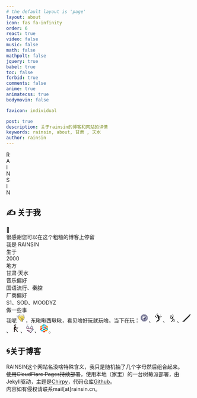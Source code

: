 ```yaml
---
# the default layout is 'page'
layout: about
icon: fas fa-infinity
order: 6
react: true
video: false
music: false
math: false
mathpolt: false
jquery: true
babel: true
toc: false
forbid: true
comments: false
anime: true
animatecss: true
bodymovin: false

favicon: individual

post: true
description: 关于rainsin的博客和网站的详情
keywords: rainsin, about, 甘肃 , 天水
author: rainsin
---
```


<div class="about-logo-box">
  <div class="about-logo">
    <div class="r logo-font" id="R-l">
      <div id="R-l-b">R</div>
    </div>
    <div class="a logo-font" id="A-l">
    <div id="A-l-b">A</div>
    </div>
    <div class="i logo-font" id="I-l-1">
    <div id="I-l-1-b">I </div>
    </div>
    <div class="n logo-font" id="N-l-1">
    <div id="N-l-1-b">N</div>
    </div>
    <div class="s logo-font" id="S-l">
    <div id="S-l-b">S</div>
    </div>
    <div class="i2 logo-font" id="I-l-2">
    <div id="I-l-2-b">I</div>
    </div>
    <div class="n2 logo-font" id="N-l-2">
    <div id="N-l-2-b">N</div>
    </div>
  </div>
</div>

<!-- <hr class="sep-1"/> -->

<h2>✍️ 关于我</h2>

<div class="rainsin">
<div class="rainsin-info">
  <div class="rainsin-indivdual width-change-indivdual" id="ind_info">
    <div class="rainsin-indivdual-box">
      <div class="rainsin-hand">
      <div class="animate__animated animate__wobble" id="hello">👋</div>
      </div>
      <div class="rainsin-indivdual-info">
        <div class="rainsin-indivdual-info-first">
          很感谢您可以在这个粗糙的博客上停留
        </div>
        <div class="rainsin-indivdual-info-second">
          我是
          <span>
          RAINSIN
          </span>
        </div>
        <!-- <div class="rainsin-indivdual-info-third">
          是一个
          <span>
          </span>
        </div> -->
      </div>
    </div>
  </div>
  <div class="rainsin-yan width-change-yan">
   <div class="age">
    <div class="age-class">
      生于
    </div>
    <div class="age-dig">
      2000
    </div>
   </div>
   <div class="age">
    <div class="age-class">
      地方
    </div>
    <div class="age-staff">
      甘肃·天水
    </div>
   </div>
  </div>

  </div>
    <div class="rainsin-detail">
      <div class="detail-ins">
        <div class="detail-music music-fancy">
          <div class="mask">
          </div>
          <div class="music-title">音乐偏好</div>
          <div class="music-detial">
          <div>
            <span>国语流行</span>、<span>秦腔</span>
          </div>
          </div>
        </div>
        <div class="detail-music bag-ins">
          <div class="mask mask2">
          </div>
          <div class="music-title">厂商偏好</div>
          <div class="music-detial detial-av">
          <div>
            <span>S1</span>、<span>SOD</span>、<span>MOODYZ</span>
          </div>
          </div>
        </div>
      </div>
    </div>
    <div class="about-site bgimg-box">
    <div class="mask mask3"></div>
    <div class="ah-box ah-title">做一些事</div>
  <div class="ah-box">
  <span>我呢</span><svg t="1724228560119" class="icon" viewBox="0 0 1115 1024" version="1.1" xmlns="http://www.w3.org/2000/svg" p-id="24959" width="24" height="24"><path d="M244.494326 232.294681S135.8407 168.29323 77.048669 207.735985s-58.047828-17.116667-48.37319 57.303625c9.674638 74.420292 67.722466 22.326088 49.117393 66.978262s141.398555-6.697826 101.9558-3.721014c-39.442755 2.232609-66.23406 44.652175-120.560873 48.37319-53.58261 3.721015 37.210146 40.931161 61.024639 87.815944 23.814493 47.628987 63.257248 63.257248 137.677541-0.744203s-4.465218-108.653626-4.465218-108.653626l-8.930435-122.793482z" fill="#FFFFFE" p-id="24960"></path><path d="M174.539252 515.091791c-3.721015 0-8.186232-0.744203-11.907247-1.488406-20.837682-4.465218-37.210146-19.349276-50.605799-45.396378-9.674638-18.605073-32.000726-35.72174-49.861595-50.605799-20.093479-16.372464-32.744929-26.047102-29.023914-37.954349 3.721015-11.163044 18.605073-11.907247 24.558696-12.651449 12.65145-0.744203 23.070291-3.721015 33.489131-8.186232-7.442029-0.744203-13.395653-2.976812-17.86087-5.953624-3.721015-2.976812-10.418841-10.418841-4.465217-24.558696 1.488406-4.465218 2.232609-6.697826 2.976811-8.186232-1.488406 0-2.976812-0.744203-4.465217-0.744203-14.139855-1.488406-40.931161-5.20942-47.628987-53.58261-1.488406-8.930435-2.232609-16.372464-2.976812-21.581885-2.232609-16.372464-2.976812-21.581885 1.488406-26.047102 3.721015-4.465218 8.930435-3.721015 12.65145-3.721015 6.697826 0.744203 18.605073 1.488406 40.93116-14.139855 63.257248-42.419566 172.655078 21.581885 177.120296 24.558696l4.465217 2.232609 9.674638 122.793482c9.674638 6.697826 33.489131 25.302899 36.465943 53.58261 2.232609 23.070291-9.674638 45.396378-34.977537 66.978263-34.977537 30.51232-64.745654 44.652175-90.048553 44.652175zM53.978378 386.344686c4.465218 4.465218 12.65145 11.163044 19.349276 17.116667 19.349276 15.628261 43.163769 34.977537 54.326814 57.303625 10.418841 20.837682 23.070291 32.744929 37.954349 35.72174 21.581885 4.465218 50.605799-8.930435 85.583335-39.442755 20.837682-17.86087 30.51232-34.977537 29.023914-51.350001-2.232609-25.302899-31.256523-41.675364-31.256522-42.419567l-4.465218-2.232609-9.674638-122.793482c-20.093479-11.163044-106.421018-54.326813-153.305802-23.07029-23.814493 16.372464-39.442755 17.86087-48.373189 17.116667 0 2.232609 0.744203 5.20942 1.488405 8.186232 0.744203 5.953623 2.232609 12.65145 2.976812 22.326088 4.465218 34.233334 17.86087 35.72174 31.256523 37.210146 6.697826 0.744203 14.884058 1.488406 19.349276 8.930435 4.465218 7.442029 1.488406 17.116667-2.232609 26.047102-0.744203 2.232609-0.744203 2.976812-0.744203 2.976812 1.488406 1.488406 12.65145 5.20942 44.652175-0.744203 15.628261-9.674638 30.51232-17.86087 49.117393-18.605073 3.721015 0 12.65145-0.744203 15.628261 6.697826 1.488406 3.721015 0.744203 8.930435-4.465217 12.65145S161.887802 349.878743 137.329106 355.088163c-0.744203 0.744203-2.232609 1.488406-2.976812 2.232609-20.093479 12.65145-42.419566 26.047102-73.676089 29.023914h-6.697827z" fill="#545971" p-id="24961"></path><path d="M969.347971 457.043963c0 197.213774-166.701454 357.217402-372.10146 357.217402s-372.10146-160.003628-372.101461-357.217402 166.701454-357.217402 372.101461-357.217402 372.10146 160.003628 372.10146 357.217402" fill="#FFE04A" p-id="24962"></path><path d="M597.246511 832.866438C382.171867 832.866438 206.539977 664.676578 206.539977 457.043963S382.171867 81.965691 597.246511 81.965691 987.953044 250.155551 987.953044 457.043963s-174.887686 375.822475-390.706533 375.822475z m0-729.318862C394.079113 103.547576 228.866065 262.062798 228.866065 457.043963s165.213048 353.496387 369.124649 353.496388 369.124649-158.515222 369.124648-353.496388S801.158111 103.547576 597.246511 103.547576z" fill="#545971" p-id="24963"></path><path d="M597.246511 832.866438C382.171867 832.866438 206.539977 664.676578 206.539977 457.043963S382.171867 81.965691 597.246511 81.965691 987.953044 250.155551 987.953044 457.043963s-174.887686 375.822475-390.706533 375.822475z m0-729.318862C394.079113 103.547576 228.866065 262.062798 228.866065 457.043963s165.213048 353.496387 369.124649 353.496388 369.124649-158.515222 369.124648-353.496388S801.158111 103.547576 597.246511 103.547576z" fill="#545971" p-id="24964"></path><path d="M382.916069 597.698315C293.611719 469.695413 258.634182 330.529467 310.728386 215.922217c-101.211597 124.281888-113.118844 305.123198-17.116667 443.544941 96.002177 138.421743 269.401457 190.515948 421.218853 139.165946-125.026091 8.930435-243.354355-72.931886-331.914503-200.934789" fill="#FFD05A" p-id="24965"></path><path d="M807.855937 739.841073c0-40.931161 8.186232-171.910875 8.186232-171.910875 0-4.465218-2.976812-8.930435-7.442029-8.930435H551.850132c-3.721015 0-7.442029 3.721015-7.442029 8.930435V715.282377c0 12.65145 0 62.513045 14.884059 96.746379s114.60725 81.862321 146.607975 180.84131c31.256523 98.978988 50.605799-62.513045 68.466669-144.375366 5.953623-81.118118 40.186958-75.908698 33.489131-108.653627z" fill="#545971" p-id="24966"></path><path d="M777.343617 588.023677v137.677541c0 10.418841-8.930435 19.349276-20.093478 19.349276H610.642163c-11.163044 0-20.093479-8.930435-20.093479-19.349276V588.023677h186.794933z" fill="#FFE04A" p-id="24967"></path><path d="M742.36608 771.841799c0 14.139855-11.907247 26.047102-26.047102 26.047102h-46.140581c-14.139855 0-26.047102-11.907247-26.047102-26.047102l8.930435-64.001451c0-14.139855 11.907247-26.047102 26.047102-26.047103h29.023914c14.139855 0 26.047102 11.907247 26.047102 26.047103l8.186232 64.001451zM692.504485 650.536723c-43.163769 0-69.210872-18.605073-70.699278-19.349276-5.20942-3.721015-5.953623-10.418841-2.232609-15.628262 3.721015-5.20942 10.418841-5.953623 14.884059-2.232608 0.744203 0 22.326088 14.884058 57.303625 14.884058s52.838407-13.395653 52.838407-13.395653c4.465218-3.721015 11.907247-2.976812 15.628261 2.232609 3.721015 4.465218 2.976812 11.163044-1.488406 15.628262-0.744203 0-22.326088 17.86087-66.234059 17.86087z" fill="#545971" p-id="24968"></path><path d="M400.032737 358.064975c0 63.257248 51.350002 114.60725 114.607249 114.60725s114.60725-51.350002 114.60725-114.60725H400.032737z" fill="#545971" p-id="24969"></path><path d="M400.032737 328.296858c0 63.257248 51.350002 114.60725 114.607249 114.60725s114.60725-51.350002 114.60725-114.60725H400.032737z" fill="#FFFFFF" p-id="24970"></path><path d="M514.639986 450.346137c-66.978263 0-122.049279-54.326813-122.049279-122.049279 0-4.465218 2.976812-7.442029 7.44203-7.442029h229.214499c4.465218 0 7.442029 2.976812 7.442029 7.442029-0.744203 67.722466-55.071016 122.049279-122.049279 122.049279zM407.474766 335.738887c3.721015 55.815219 50.605799 99.723191 106.421017 99.723192 56.559422 0 102.700003-43.907972 106.421018-99.723192H407.474766z" fill="#545971" p-id="24971"></path><path d="M524.314624 412.391788a25.302899 18.605073 0 1 0 50.605799 0 25.302899 18.605073 0 1 0-50.605799 0Z" fill="#545971" p-id="24972"></path><path d="M720.784196 358.064975c0 52.094204 42.419566 93.769568 93.769568 93.769568 52.094204 0 93.769568-42.419566 93.769568-93.769568H720.784196z" fill="#545971" p-id="24973"></path><path d="M720.784196 333.506278c0 52.094204 42.419566 93.769568 93.769568 93.769568 52.094204 0 93.769568-42.419566 93.769568-93.769568H720.784196z" fill="#FFFFFF" p-id="24974"></path><path d="M814.553764 434.717876c-55.815219 0-101.211597-45.396378-101.211598-101.211598 0-4.465218 2.976812-7.442029 7.44203-7.442029h188.283338c4.465218 0 7.442029 2.976812 7.44203 7.442029-0.744203 55.815219-46.140581 101.211597-101.9558 101.211598zM728.226225 340.948308c3.721015 43.907972 40.931161 78.88551 86.327539 78.885509s82.606524-34.977537 86.327538-78.885509H728.226225z" fill="#545971" p-id="24975"></path><path d="M832.414634 396.763527a20.837682 15.628261 0 1 0 41.675363 0 20.837682 15.628261 0 1 0-41.675363 0Z" fill="#545971" p-id="24976"></path><path d="M545.896509 983.195428c-24.558696-15.628261-42.419566-59.536234-39.442755-98.234785 0-130.979714 233.679717-168.934063 231.447109-83.350727 0 0 46.140581 26.047102 14.884058 61.768842 0 0 42.419566 21.581885 9.674638 53.58261-35.72174 34.233334-52.094204-23.814493-120.560873 8.930435-17.116667 22.326088-35.72174 75.908698-96.002177 57.303625" fill="#FFE04A" p-id="24977"></path><path d="M568.9668 998.079487c-8.186232 0-17.116667-1.488406-26.791306-4.465218-0.744203 0-1.488406-0.744203-2.976811-1.488406-28.279711-17.86087-47.628987-65.489857-44.652175-107.909423 0-46.140581 26.047102-85.583336 73.676089-112.374641 52.838407-29.768117 119.072467-35.72174 154.794207-14.884059 14.884058 8.930435 23.814493 22.326088 25.3029 38.698552 8.186232 5.953623 22.326088 18.605073 25.302899 36.465943 1.488406 9.674638 0 19.349276-5.953623 28.279711 7.442029 5.953623 15.628261 14.884058 17.116667 27.535508 1.488406 12.65145-2.976812 25.302899-15.628262 36.465944-21.581885 20.837682-40.186958 14.139855-56.559422 8.186232-16.372464-5.953623-33.489131-11.907247-64.001451 1.488405-2.232609 2.976812-4.465218 6.697826-6.697826 9.674638-11.907247 21.581885-32.000726 54.326813-72.931886 54.326814z m-18.605073-25.3029c41.675364 11.907247 58.792031-15.628261 73.676089-40.186957 2.976812-5.20942 5.953623-9.674638 8.930435-13.395653 0.744203-1.488406 2.232609-2.976812 4.465217-3.721015 40.186958-19.349276 65.489857-10.418841 83.350728-3.721014 15.628261 5.20942 21.581885 8.186232 33.489131-3.721015 6.697826-6.697826 9.674638-11.907247 8.930435-17.116667-1.488406-8.930435-12.65145-16.372464-16.372464-17.86087-2.976812-1.488406-5.20942-4.465218-5.953624-8.186232-0.744203-3.721015 0-6.697826 2.976812-9.674638 6.697826-7.442029 8.930435-14.139855 8.186232-20.093479-1.488406-11.163044-14.884058-21.581885-19.349276-23.814493-3.721015-2.232609-5.953623-5.953623-5.953623-9.674638 0-11.163044-4.465218-19.349276-14.884059-25.3029-28.279711-17.116667-87.815945-10.418841-132.468119 14.884059-23.070291 13.395653-62.513045 43.163769-62.513046 93.769568v0.744203c-2.232609 33.489131 12.65145 72.931886 33.489132 87.071741z" fill="#545971" p-id="24978"></path><path d="M740.877674 804.586727c-25.302899-13.395653-65.489857-24.558696-100.467394 4.465218" fill="#FFE04A" p-id="24979"></path><path d="M640.41028 820.959192c-2.976812 0-6.697826-1.488406-8.930435-3.721015-3.721015-4.465218-2.976812-11.907247 1.488406-15.628261 31.256523-25.302899 72.187683-27.535508 113.118844-5.953624 5.20942 2.976812 7.442029 9.674638 4.465217 14.884059s-9.674638 7.442029-14.884058 4.465217c-19.349276-10.418841-55.815219-23.070291-88.560148 3.721015-2.232609 1.488406-4.465218 2.232609-6.697826 2.232609z" fill="#545971" p-id="24980"></path><path d="M757.250139 864.867164c12.65145 10.418841-56.559422-41.675364-104.188409 0" fill="#FFE04A" p-id="24981"></path><path d="M759.482747 877.518614c-3.721015 0-7.442029-1.488406-8.930435-2.976812-38.698552-20.093479-68.466669-20.093479-90.048553-1.488406-4.465218 3.721015-11.907247 3.721015-15.628261-0.744203s-3.721015-11.907247 0.744202-15.628261c19.349276-17.116667 55.071016-31.256523 112.374642-2.232609 2.232609 0 4.465218 0.744203 5.953623 2.976812 8.186232 7.442029 4.465218 14.139855 3.721015 16.372464-2.232609 2.232609-5.20942 3.721015-8.186233 3.721015z" fill="#545971" p-id="24982"></path><path d="M956.696521 293.319321c-276.099284-107.165221-506.802189-75.164495-730.063065 29.023914-7.442029-5.20942 25.302899-306.611603 338.612329-313.30943 312.565227-6.697826 410.055809 284.285516 391.450736 284.285516z" fill="#FFFFFE" p-id="24983"></path><path d="M225.889253 332.762075l-4.465217-2.976811c-14.139855-9.674638 6.697826-78.141307 7.442029-80.373916 22.326088-72.931886 98.978988-244.098558 335.635517-249.307978 221.028268-4.465218 330.426097 136.933337 367.636243 198.70218 23.070291 37.954349 41.675364 84.839133 34.233334 98.978988-2.232609 3.721015-5.20942 5.953623-9.674638 5.953624h-1.488405l-1.488406-0.744203c-246.331167-95.257974-476.289869-86.327539-722.621036 28.279711l-5.209421 1.488405zM576.408829 18.708443h-10.418841C455.847956 20.941052 369.520417 59.639603 309.23998 134.804098c-54.326813 66.978263-70.699277 144.375367-73.676089 173.399281 242.610152-110.142032 470.336246-119.072467 712.946398-27.535508-5.20942-21.581885-26.791305-75.164495-73.676089-129.491308C821.995793 90.151923 727.482022 18.708443 576.408829 18.708443z" fill="#545971" p-id="24984"></path><path d="M935.85884 245.690334c-2.232609 0-4.465218-0.744203-6.697827-2.232609C846.554489 181.688882 778.832023 166.804824 778.08782 166.804824c-5.953623-1.488406-9.674638-7.442029-8.186232-12.65145 1.488406-5.953623 7.442029-9.674638 12.65145-8.186232 2.976812 0.744203 72.931886 15.628261 159.259425 80.373916 5.20942 3.721015 5.953623 10.418841 2.232609 15.628261-1.488406 2.232609-5.20942 3.721015-8.186232 3.721015zM233.331282 273.970045c-2.976812 0-5.953623-0.744203-7.442029-2.976812-4.465218-4.465218-4.465218-11.163044 0-15.628261 73.676089-72.931886 182.329716-87.071742 186.794933-87.815945 5.953623-0.744203 11.163044 3.721015 11.907247 9.674638 0.744203 5.953623-3.721015 11.163044-9.674638 11.907247-0.744203 0-105.676815 14.139855-174.143483 81.118118-1.488406 2.976812-4.465218 3.721015-7.44203 3.721015z" fill="#545971" p-id="24985"></path></svg>，东瞅瞅西瞅瞅，看见啥好玩就玩啥。当下在玩：<svg t="1724228972432" title="国学" class="icon" viewBox="0 0 1024 1024" version="1.1" xmlns="http://www.w3.org/2000/svg" p-id="4718" width="24" height="24"><path d="M179.71 638.14l39-16.17V402l-39-16.19z m606-228.08l-39.12 16.19v75.15h39.12z m50.57-43.85l-81.82-81.7-27.63 27.65 70.33 70.24z m-68 387.08L796 781l98.94-98.86-39.12-16.3zM402 218.68h220l16.17-39H385.85z m-48.38 120l53.12-53.19-16.2-39.09L326 311z m263.63-53.19l53.09 53.19L698 311l-64.6-64.65z m-429.51 80.72l39.12 16.19 155.57-155.56-16.2-39.12z m589.91 24.33L713 326l-27.65 27.63 53.19 53.14z m-136.06-163.7l70.27 70.34 27.63-27.62-81.72-81.84zM338.7 353.59L311.05 326l-64.67 64.58 39.11 16.19z m525.21 24.08V501.4H903V361.51zM238.34 613.89l39.09-16.16V426.25l-39.09-16.19z m656.55-272L682.1 129.08l-16.27 39.15 189.94 189.93z m-31 304.38L903 662.49V522.58h-39.09z m-362.49-408h-91.31l16.17 39.09h75.16z m21.16 0v39.09h75.16l16.2-39.09zM512 703.86c106 0 191.89-85.86 191.89-191.86S618 320.08 512 320.08 320.13 406 320.13 512 406 703.86 512 703.86z m0-75.52a28.17 28.17 0 1 1 28.18-28.17A28.15 28.15 0 0 1 512 628.34z m0-290.75a146.16 146.16 0 0 1 21 0.58A88.18 88.18 0 0 1 512 512a88.15 88.15 0 0 0-33.51 169.7c-78.28-14.7-139.71-91.28-139.71-170.88 0-97.09 79.34-169.02 173.22-173.23z m273.69 185h-39.12v75.15l39.12 16.16zM160.11 377.67L121 361.51v301l39.13-16.22z m341.31-217.61V121h-139.9l16.2 39.06z m-143.22 8.17l-16.28-39.15-212.81 212.81 39.14 16.27z m486.12 217.58l-39 16.19v99.4h39zM662.51 121H522.58v39.06h123.73zM168.25 665.79l-39.14 16.3 99 98.86 27.66-27.66z m497.58 190l16.27 39.12 98.87-99-27.65-27.65z m-288.11 8.13L361.52 903h301l-16.2-39.12z m-134.66-68l98.86 99 16.28-39.12-87.49-87.5z m258.36 9.37H402l-16.18 39h115.6z m120.58 0h-99.42v39h115.59z m222.32-282.71h-39V622l39 16.17zM382.43 797.14L226.86 641.57l-39.12 16.19 178.49 178.47z m24.34-58.64L285.49 617.25l-39.11 16.19 144.19 144.18z m191 8H426.26l-16.17 39.12h203.85z m238.52-88.79l-39.12-16.19-70.33 70.27 27.63 27.62z m-96.77 96.66l-27.63-27.63-70.27 70.35 16.18 39.09z m-1-137.17L617.28 738.5l16.15 39.12 144.22-144.18zM512 452a28.18 28.18 0 1 0-28.15-28.19A28.17 28.17 0 0 0 512 452z" fill="#31315E" p-id="4719"></path></svg>、<svg t="1724229039524" title="羽毛球" class="icon" viewBox="0 0 1024 1024" version="1.1" xmlns="http://www.w3.org/2000/svg" p-id="8647" width="24" height="24"><path d="M466.463875 235.45758m-84.318577 0a82.4 82.4 0 1 0 168.637154 0 82.4 82.4 0 1 0-168.637154 0Z" p-id="8648"></path><path d="M883.04267 326.939143c-11.153792-12.688718-30.493854-14.018987-43.284901-2.865194-3.376836 2.967523-5.935045 6.446687-7.674628 10.232837-5.321075 1.944239-12.177076 4.297792-18.112122 6.344359-26.912361 9.209553-62.215649 21.284301-93.835115 42.261617-33.461377-17.088838-90.151294-48.503647-108.979714-65.797142-6.242031-5.730389-14.223643-8.390926-22.102928-8.083941-0.204657-0.409313-0.306985-0.61397-0.306985-0.61397-1.330269 0.306985-2.558209 0.716299-3.888478 1.023284-1.739582 0.306985-3.479165 0.818627-5.116419 1.432597-63.545918 17.191166-118.496253 33.052064-147.762166 44.819826-7.776956 2.660538-15.144599 6.344359-21.591286 9.618867-15.144599 7.674628-33.461377 18.21445-51.266513 28.447287-14.837614 8.493255-35.405616 20.465674-47.68502 26.400719-3.479165-3.069851-8.902568-8.288598-16.474868-16.986509-11.460777-12.995703-24.251824-29.572899-36.735885-45.638453-27.01469-34.791646-45.945438-58.531828-63.136604-71.527531l11.358449-12.381733c2.251224-2.455881 2.762866-6.037374 1.432597-8.493255l114.812431-108.877386c9.823524 8.902568 22.819227 13.20036 36.838213 13.20036 21.284301 0 45.126811-9.721195 64.978515-28.549615 34.893974-33.052064 44.103528-81.555711 20.465674-108.263416-10.02818-11.358449-24.558809-17.088838-40.726691-17.088838-21.284301 0-45.126811 9.721195-64.978515 28.549615-33.052064 31.41481-42.977915 76.746278-23.740182 104.170281L200.819426 256.946537c-2.251224-2.046567-5.935045-1.944239-8.80024 0.409313l-20.772659 17.395823c-2.762866-0.511642-5.525732-0.716299-8.288598-0.61397-12.279404 0.204657-23.433197 6.242031-30.698511 16.372539-4.604777 6.446687-6.344359 14.223643-5.423404 21.591286l-1.023284 0.818627c-7.265314 6.139702-10.437494 14.735285-6.753672 18.930748l9.823524 11.153792c3.78615 4.195463 12.381733 1.637254 18.726092-5.423404l0-0.102328c4.809433 1.534926 9.823524 1.944239 14.735285 1.125612 12.279404 11.460777 33.666034 38.987109 47.275707 56.587589 33.768362 43.591886 56.689917 71.936844 78.792845 83.602278 2.558209 1.739582 5.321075 3.069851 8.288598 4.093135 3.683821 1.125612 7.265314 1.739582 10.949136 1.739582 10.437494 0 21.795943-4.707105 37.349855-12.791046 12.893375-6.651344 28.344959-15.451584 44.615169-24.865794 16.577196-9.618867 42.466274-24.45648 56.382932-30.800839 1.22794 0.306985 2.455881 0.511642 3.78615 0.716299 0.306985 0 0.511642 0 0.716299 0.102328 5.525732 9.721195 10.232837 19.544719 12.688718 28.037973 9.004897 31.721795 11.767763 138.961927 16.372539 154.822824 0.306985 0.920955 1.125612 1.637254 2.353553 2.251224 0.102328 44.717498-8.18627 101.919057-16.270211 140.906166-14.325972 15.04227-51.778155 54.745678-88.411712 95.779354-27.424003 30.698511-49.219946 56.280604-64.569202 76.029979-28.549615 36.735885-36.019586 53.108424-31.824123 70.29959 3.376836 14.018987 15.963226 23.433197 29.777556 23.433197 2.353553 0 4.809433-0.306985 7.469971-0.920955 12.893375-3.172179 21.898271-14.121315 23.22854-26.707705 3.683821-7.060658 19.851704-32.335765 89.741981-110.002998-3.479165 8.80024-4.40012 17.191166-3.172179 25.377436 2.353553 15.04227 15.451584 25.889078 30.289198 25.889078 1.534926 0 3.172179-0.102328 4.911762-0.511642 14.939942-2.353553 25.684421-15.144599 25.889078-29.879884 2.762866-4.911762 16.167882-23.84251 73.47177-65.387829 36.121915-26.196063 71.015889-47.68502 71.322874-47.889677 8.493255-5.321075 14.018987-14.4283 14.530629-24.45648 0.204657-3.78615 5.01409-93.118817-8.083941-174.265214 2.251224-0.511642 3.581493-0.818627 3.581493-0.818627s-4.093135-93.323474-10.846807-149.911062c-1.023284-8.80024-2.865194-17.805136-5.116419-26.707705 39.601079 23.330868 81.351054 43.694214 81.965024 44.103528 4.195463 1.944239 8.697911 2.967523 13.20036 2.967523 6.856001 0 13.712002-2.353553 19.44239-6.856001 26.810033-21.693614 64.159888-34.484661 91.379235-43.796542 11.051464-3.78615 20.670331-7.060658 28.447287-10.539822 6.446687-2.865194 23.84251-10.539822 28.651944-28.651944C894.094134 348.121115 891.126611 336.251024 883.04267 326.939143zM321.976217 103.249325c3.274508-17.395823 13.098031-34.586989 27.730988-48.401319 16.372539-15.553912 36.326571-24.45648 54.541021-24.45648 8.697911 0 20.772659 2.046567 29.675227 12.074748 8.288598 9.41421 11.256121 23.330868 8.288598 39.191766-3.274508 17.395823-13.098031 34.586989-27.730988 48.401319-16.372539 15.553912-36.326571 24.45648-54.745678 24.45648-8.697911 0-20.772659-2.046567-29.572899-12.074748C321.873888 133.026881 319.008694 119.110223 321.976217 103.249325zM330.367143 434.997901c1.22794 1.637254 2.251224 3.479165 3.069851 5.423404C332.618367 438.477066 331.595083 436.737484 330.367143 434.997901zM587.620666 735.127011c-15.860897 10.232837-42.977915 28.037973-70.094934 48.196662-6.753672 5.01409-13.098031 9.823524-18.930748 14.4283 10.744479-11.358449 17.498151-18.419107 17.60048-18.521435 3.888478-3.990806 6.549016-9.004897 7.776956-14.530629 0.306985-1.637254 8.80024-39.703408 14.530629-86.467473 3.683821-29.982212 5.321075-56.48526 5.01409-79.509144 12.074748-1.841911 24.558809-4.093135 36.633557-6.446687C588.439292 647.124613 588.234636 707.293694 587.620666 735.127011z" p-id="8649"></path><path d="M801.282302 199.64265l-2.251224-49.833916c-1.023284 1.432597-1.330269 2.762866-0.818627 4.707105-0.306985 0.511642-0.920955 0.818627-1.534926 0.511642-1.023284-1.432597-2.046567-2.353553-4.297792-2.660538-1.739582 1.637254-1.944239 2.967523-1.637254 4.911762-0.306985 0.511642-0.920955 0.818627-1.534926 0.511642-1.023284-1.432597-1.944239-2.251224-4.195463-2.660538-1.637254 1.534926-1.841911 2.865194-1.534926 4.809433-0.306985 0.511642-0.920955 0.818627-1.534926 0.511642-1.023284-1.432597-2.046567-2.353553-4.297792-2.660538-1.739582 1.637254-1.944239 2.967523-1.637254 4.911762-0.306985 0.511642-0.920955 0.818627-1.534926 0.511642-1.023284-1.432597-1.944239-2.353553-4.297792-2.660538-1.739582 1.637254-1.944239 2.967523-1.637254 4.911762-0.306985 0.511642-0.920955 0.818627-1.534926 0.511642-1.023284-1.432597-2.046567-2.353553-4.297792-2.660538-1.739582 1.637254-1.944239 2.967523-1.637254 4.911762-0.306985 0.511642-0.920955 0.818627-1.534926 0.511642-1.023284-1.432597-2.046567-2.455881-4.604777-2.660538-0.102328 0-0.204657-0.102328-0.204657-0.102328l-0.306985 0.102328 30.903168 39.498751L801.282302 199.64265z" p-id="8650"></path><path d="M787.877286 208.647547l0.409313 1.023284c1.637254 4.195463 6.344359 6.242031 10.539822 4.707105 4.195463-1.637254 6.242031-6.344359 4.707105-10.539822l-0.306985-0.818627c-0.204657-0.511642-0.818627-0.818627-1.432597-0.61397l-13.302688 4.809433C787.877286 207.419606 787.672629 208.033576 787.877286 208.647547z" p-id="8651"></path></svg>、<svg title="网球" t="1724229083941" class="icon" viewBox="0 0 1024 1024" version="1.1" xmlns="http://www.w3.org/2000/svg" p-id="11693" width="24" height="24"><path d="M691.413333 638.293333A31.146667 31.146667 0 0 0 640 673.706667c3.2 4.48 73.813333 111.146667 21.333333 266.666666A30.933333 30.933333 0 0 0 691.84 981.333333a31.146667 31.146667 0 0 0 29.44-21.333333c61.866667-186.026667-26.026667-316.373333-29.866667-321.706667zM612.906667 194.346667a31.146667 31.146667 0 0 0-61.866667 8.32c11.093333 82.56 11.52 205.653333-17.92 253.013333a17.066667 17.066667 0 0 0-3.2 0c0-9.6 1.92-18.56-2.346667-18.986667l-24.32-56.746666a64 64 0 0 1-14.293333-11.306667c-10.88-1.493333-21.333333-3.626667-29.653333-5.76-47.146667 7.68-53.546667 33.493333-35.626667 67.2l42.666667 33.706667c21.333333 15.573333 18.133333 21.333333 17.493333 32.853333-36.906667 26.026667-85.333333 57.6-103.893333 61.866667A308.693333 308.693333 0 0 1 341.333333 476.16a28.8 28.8 0 0 0-5.973333-10.24l18.346667-85.333333c35.626667-17.92 77.226667-44.373333 80.213333-81.92-3.84-21.333333-7.68-42.666667-12.8-61.866667-31.786667-33.493333-54.4-42.666667-103.68-24.106667-6.826667 6.613333-13.653333 13.226667-21.333333 20.053334a205.013333 205.013333 0 0 1-13.44 23.466666c-3.84 40.96 0 85.333333 33.493333 115.626667-1.92 21.333333-5.333333 56.96-8.106667 83.626667a23.68 23.68 0 0 0-5.333333 1.066666 31.36 31.36 0 0 0-19.84 39.466667c26.453333 79.573333 56.106667 121.6 88.106667 124.586667h5.333333c32 0 76.16-25.386667 149.333333-77.013334a230.613333 230.613333 0 0 1 17.493334 91.093334c0 170.666667-181.76 288-183.466667 289.28A31.146667 31.146667 0 0 0 375.466667 981.333333a29.653333 29.653333 0 0 0 16.64-4.906666c8.746667-5.546667 213.333333-137.173333 213.333333-341.333334a284.373333 284.373333 0 0 0-29.866667-131.2C640 426.666667 618.666667 234.666667 612.906667 194.346667zM320 327.68a94.506667 94.506667 0 0 1-8.106667-36.48c15.146667-39.466667 10.24-48.853333 57.386667-55.04a97.28 97.28 0 0 1 16 9.386667 75.52 75.52 0 0 1 0 85.333333c-4.053333 3.413333-9.813333 7.04-15.36 12.16a183.68 183.68 0 0 0-30.293333 1.066667 106.666667 106.666667 0 0 0-19.626667-16.426667z m241.493333-196.906667a44.16 44.16 0 1 0-44.16-44.16 43.946667 43.946667 0 0 0 44.16 44.16z" p-id="11694"></path></svg>、<svg title="写写" t="1724229206869" class="icon" viewBox="0 0 1024 1024" version="1.1" xmlns="http://www.w3.org/2000/svg" p-id="19747" width="24" height="24"><path d="M980.3 69.1l-605 605 57.5 55.6L972 190.5z" fill="#CCCCCC" p-id="19748"></path><path d="M887 197.3l-605 605 57.5 55.5 539.2-539.2z" fill="#666666" p-id="19749"></path><path d="M950.9 70.1L206.6 814.4l57.5 55.6 678.5-678.5z" fill="#666666" p-id="19750"></path><path d="M950.9 70.1L206.6 814.4l57.5 55.6 671.2-671.2z" fill="#656565" p-id="19751"></path><path d="M950.9 70.1L206.6 814.4l57.5 55.6 664-664z" fill="#646464" p-id="19752"></path><path d="M950.9 70.1L206.6 814.4l57.5 55.6 656.7-656.7z" fill="#636363" p-id="19753"></path><path d="M950.9 70.1L206.6 814.4l57.5 55.6 649.5-649.4z" fill="#626262" p-id="19754"></path><path d="M950.9 70.1L206.6 814.4l57.5 55.6 642.2-642.2z" fill="#616161" p-id="19755"></path><path d="M950.9 70.1L206.6 814.4l57.4 55.7 635.1-635z" fill="#606060" p-id="19756"></path><path d="M950.9 70.1L206.6 814.4l57.4 55.7 627.8-627.8z" fill="#5F5F5F" p-id="19757"></path><path d="M950.9 70.1L206.6 814.4l57.4 55.7 620.6-620.5z" fill="#5E5E5E" p-id="19758"></path><path d="M950.9 70.1L206.6 814.4l57.4 55.7 613.3-613.2z" fill="#5D5D5D" p-id="19759"></path><path d="M950.9 70.1L206.6 814.4l57.4 55.7 606.1-606z" fill="#5C5C5C" p-id="19760"></path><path d="M950.9 70.1L206.6 814.4l57.4 55.7 598.8-598.7z" fill="#5B5B5B" p-id="19761"></path><path d="M950.9 70.1L206.6 814.4l57.3 55.8 591.7-591.6z" fill="#5A5A5A" p-id="19762"></path><path d="M950.9 70.1L206.6 814.4l57.3 55.8 584.5-584.3z" fill="#595959" p-id="19763"></path><path d="M950.9 70.1L206.6 814.4l57.3 55.8 577.2-577z" fill="#585858" p-id="19764"></path><path d="M950.9 70.1L206.6 814.4l57.3 55.8 570-569.8z" fill="#575757" p-id="19765"></path><path d="M950.9 70.1L206.6 814.4l57.3 55.8 562.7-562.5z" fill="#565656" p-id="19766"></path><path d="M950.9 70.1L206.6 814.4l57.3 55.8 555.5-555.3z" fill="#555555" p-id="19767"></path><path d="M950.9 70.1L206.6 814.4l57.2 55.9 548.3-548.1z" fill="#545454" p-id="19768"></path><path d="M950.9 70.1L206.6 814.4l57.2 55.9 541.1-540.8z" fill="#535353" p-id="19769"></path><path d="M950.9 70.1L206.6 814.4l57.2 55.9 533.8-533.6z" fill="#525252" p-id="19770"></path><path d="M950.9 70.1L206.6 814.4l57.2 55.9L790.4 344z" fill="#515151" p-id="19771"></path><path d="M950.9 70.1L206.6 814.4l57.2 55.9 519.3-519.1z" fill="#505050" p-id="19772"></path><path d="M950.9 70.1L206.6 814.4l57.2 55.9 512.1-511.8z" fill="#4F4F4F" p-id="19773"></path><path d="M950.9 70.1L206.6 814.4l57.1 55.9 504.9-504.5z" fill="#4E4E4E" p-id="19774"></path><path d="M950.9 70.1L206.6 814.4l57.1 56L761.4 373z" fill="#4D4D4D" p-id="19775"></path><path d="M950.9 70.1L206.6 814.4l57.1 56 490.4-490.1z" fill="#4C4C4C" p-id="19776"></path><path d="M950.9 70.1L206.6 814.4l57.1 56 483.2-482.9z" fill="#4B4B4B" p-id="19777"></path><path d="M950.9 70.1L206.6 814.4l57.1 56 475.9-475.6z" fill="#4A4A4A" p-id="19778"></path><path d="M950.9 70.1L206.6 814.4l57.1 56 468.7-468.3z" fill="#494949" p-id="19779"></path><path d="M950.9 70.1L206.6 814.4l57 56 461.5-461.1z" fill="#484848" p-id="19780"></path><path d="M950.9 70.1L206.6 814.4l57 56.1 454.3-453.9z" fill="#474747" p-id="19781"></path><path d="M950.9 70.1L206.6 814.4l57 56.1 447-446.6z" fill="#474747" p-id="19782"></path><path d="M950.9 70.1L206.6 814.4l57 56.1 439.8-439.4z" fill="#464646" p-id="19783"></path><path d="M950.9 70.1L206.6 814.4l57 56.1 432.5-432.1z" fill="#454545" p-id="19784"></path><path d="M950.9 70.1L206.6 814.4l57 56.1 425.3-424.9z" fill="#444444" p-id="19785"></path><path d="M950.9 70.1L206.6 814.4l57 56.1 418-417.6z" fill="#434343" p-id="19786"></path><path d="M950.9 70.1L206.6 814.4l56.9 56.2 410.9-410.4z" fill="#424242" p-id="19787"></path><path d="M950.9 70.1L206.6 814.4l56.9 56.2 403.7-403.2z" fill="#414141" p-id="19788"></path><path d="M950.9 70.1L206.6 814.4l56.9 56.2 396.4-395.9z" fill="#404040" p-id="19789"></path><path d="M950.9 70.1L206.6 814.4l56.9 56.2 389.2-388.7z" fill="#3F3F3F" p-id="19790"></path><path d="M950.9 70.1L206.6 814.4l56.9 56.2 381.9-381.4z" fill="#3E3E3E" p-id="19791"></path><path d="M950.9 70.1L206.6 814.4l56.9 56.2 374.7-374.1z" fill="#3D3D3D" p-id="19792"></path><path d="M950.9 70.1L206.6 814.4l56.8 56.3 367.5-367z" fill="#3C3C3C" p-id="19793"></path><path d="M950.9 70.1L206.6 814.4l56.8 56.3L623.7 511z" fill="#3B3B3B" p-id="19794"></path><path d="M950.9 70.1L206.6 814.4l56.8 56.3 353-352.5z" fill="#3A3A3A" p-id="19795"></path><path d="M950.9 70.1L206.6 814.4l56.8 56.3 345.8-345.2z" fill="#393939" p-id="19796"></path><path d="M950.9 70.1L206.6 814.4l56.8 56.3 338.5-337.9z" fill="#383838" p-id="19797"></path><path d="M950.9 70.1L206.6 814.4l56.8 56.3L594.7 540z" fill="#373737" p-id="19798"></path><path d="M950.9 70.1L206.6 814.4l56.7 56.4 324.1-323.5z" fill="#363636" p-id="19799"></path><path d="M950.9 70.1L206.6 814.4l56.7 56.4 316.9-316.3z" fill="#353535" p-id="19800"></path><path d="M950.9 70.1L206.6 814.4l56.7 56.4 309.6-309z" fill="#343434" p-id="19801"></path><path d="M950.9 70.1L206.6 814.4l56.7 56.4 302.4-301.7z" fill="#333333" p-id="19802"></path><path d="M950.9 70.1L206.6 814.4l56.7 56.4 295.1-294.5z" fill="#323232" p-id="19803"></path><path d="M950.9 70.1L206.6 814.4l56.7 56.4 287.9-287.2z" fill="#313131" p-id="19804"></path><path d="M950.9 70.1L206.6 814.4l56.6 56.5 280.7-280.1z" fill="#303030" p-id="19805"></path><path d="M950.9 70.1L206.6 814.4l56.6 56.5 273.5-272.8z" fill="#2F2F2F" p-id="19806"></path><path d="M950.9 70.1L206.6 814.4l56.6 56.5 266.2-265.5z" fill="#2E2E2E" p-id="19807"></path><path d="M950.9 70.1L206.6 814.4l56.6 56.5 259-258.3z" fill="#2D2D2D" p-id="19808"></path><path d="M950.9 70.1L206.6 814.4l56.6 56.5 251.7-251z" fill="#2C2C2C" p-id="19809"></path><path d="M950.9 70.1L206.6 814.4l56.6 56.5 244.5-243.8z" fill="#2B2B2B" p-id="19810"></path><path d="M950.9 70.1L206.6 814.4l56.5 56.5 237.4-236.5z" fill="#2A2A2A" p-id="19811"></path><path d="M950.9 70.1L206.6 814.4l56.5 56.6 230.1-229.3z" fill="#292929" p-id="19812"></path><path d="M950.9 70.1L206.6 814.4l56.5 56.6L486 648.9z" fill="#282828" p-id="19813"></path><path d="M206.6 814.4l44.3 44.4 44.4 44.4-122.8 33.7-122.7 33.7 46.6-46.5 46.7-46.5 33.1 4.8-5-32.7z" fill="#666666" p-id="19814"></path><path d="M251.2 859.1l27.4 27.4 16.4 16.8-111 30.5-11.6 3.2-122.6 33.6 46.5-46.4s46.3-45.8 46.7-45.8c0.1 0 32.9 4.6 33 4.6 0.1 0-2.6-18-2.6-18 0.1 0-2.1-14.2-2-14.3 0.2-0.1 35.2-34.9 35.4-34.9 0.5-0.2 44.4 43.3 44.4 43.3z" fill="#656565" p-id="19815"></path><path d="M251.6 859.4l27.3 27.3 15.8 16.6-110.9 30.5-11.5 3.2-122.5 33.6 46.4-46.2s45.9-45 46.8-45.2c0.3 0 32.6 4.5 32.9 4.4 0.1 0-2.5-17.8-2.3-17.8 0.1 0-1.9-14.1-1.8-14.1 0.4-0.1 35.1-34.5 35.4-34.6 0.8-0.3 44.4 42.3 44.4 42.3z" fill="#646464" p-id="19816"></path><path d="M251.9 859.7l27.3 27.3 15.2 16.4-110.7 30.4-11.5 3.2-122.4 33.6 46.3-46.1s45.5-44.3 46.9-44.5c0.4-0.1 32.3 4.4 32.8 4.3 0.2-0.1-2.3-17.5-2-17.6 0.2-0.1-1.8-13.9-1.6-13.9 0.6-0.2 34.9-34.1 35.4-34.3 1.1-0.5 44.3 41.2 44.3 41.2z" fill="#636363" p-id="19817"></path><path d="M252.2 860l27.2 27.2 14.6 16.3-110.6 30.4-11.5 3.2-122.1 33.5 46.2-46s45.1-43.5 47-43.9c0.5-0.1 32.1 4.2 32.6 4.1 0.3-0.1-2.1-17.3-1.8-17.3 0.2-0.1-1.6-13.7-1.4-13.8 0.8-0.3 34.8-33.6 35.5-34 1.5-0.6 44.3 40.3 44.3 40.3z" fill="#626262" p-id="19818"></path><path d="M252.5 860.3l27.2 27.2 14 16.1L183.2 934l-11.5 3.2-121.9 33.4 46-45.8s44.7-42.8 47-43.2c0.6-0.1 31.8 4.1 32.5 3.9 0.4-0.1-1.9-17-1.5-17.1 0.3-0.1-1.5-13.5-1.2-13.6 1-0.4 34.6-33.2 35.5-33.6 2.1-0.9 44.4 39.1 44.4 39.1z" fill="#616161" p-id="19819"></path><path d="M252.8 860.7l27.2 27.2 13.3 15.9L183 934l-11.5 3.2-121.7 33.4 45.9-45.7s44.3-42 47.1-42.5c0.8-0.1 31.6 4 32.4 3.8 0.4-0.1-1.7-16.8-1.2-16.9 0.3-0.1-1.3-13.3-1-13.4 1.2-0.4 34.4-32.8 35.5-33.3 2.4-1.1 44.3 38.1 44.3 38.1z" fill="#606060" p-id="19820"></path><path d="M253.1 861l27.1 27.1 12.7 15.7-110.1 30.3-11.5 3.1-121.5 33.4L95.6 925s43.9-41.3 47.2-41.9c0.9-0.2 31.3 3.9 32.3 3.6 0.5-0.1-1.5-16.5-1-16.7 0.4-0.1-1.2-13.1-0.8-13.2 1.4-0.5 34.3-32.4 35.5-33 2.8-1.2 44.3 37.2 44.3 37.2z" fill="#5F5F5F" p-id="19821"></path><path d="M253.4 861.3l27.1 27.1 12.1 15.6-110 30.2-11.4 3.1-121.4 33.3 45.6-45.5s43.5-40.6 47.3-41.2c1-0.2 31 3.7 32.2 3.4 0.6-0.2-1.3-16.3-0.7-16.5 0.5-0.2-1-12.9-0.6-13.1 1.6-0.6 34.1-32 35.5-32.6 3.2-1.3 44.3 36.2 44.3 36.2z" fill="#5E5E5E" p-id="19822"></path><path d="M253.7 861.6l27.1 27.1 11.5 15.4-109.8 30.2-11.4 3.1-121.3 33.2 45.5-45.3s43.1-39.8 47.3-40.5c1.2-0.2 30.8 3.6 32 3.3 0.7-0.2-1.1-16-0.5-16.2 0.5-0.2-0.9-12.7-0.4-12.9 1.8-0.7 34-31.6 35.5-32.3 3.8-1.7 44.5 34.9 44.5 34.9z" fill="#5D5D5D" p-id="19823"></path><path d="M254 861.9l27 27 10.9 15.2-109.7 30.1-11.4 3.1-121 33.3 45.4-45.2s42.7-39.1 47.4-39.9c1.3-0.2 30.5 3.5 31.9 3.1 0.7-0.2-0.9-15.8-0.2-16 0.6-0.2-0.7-12.5-0.2-12.7 2-0.7 33.8-31.2 35.5-32 4.1-1.7 44.4 34 44.4 34z" fill="#5C5C5C" p-id="19824"></path><path d="M254.3 862.2l27 27 10.3 15-109.5 30.1-11.4 3.1-120.9 33.2 45.2-45s42.4-38.3 47.5-39.2c1.4-0.2 30.3 3.3 31.8 2.9 0.8-0.2-0.7-15.5 0.1-15.8 0.6-0.2-0.6-12.3 0-12.6 2.2-0.8 33.6-30.8 35.6-31.7 4.5-1.9 44.3 33 44.3 33z" fill="#5B5B5B" p-id="19825"></path><path d="M254.6 862.5l26.9 26.9 9.7 14.9-109.4 30-11.4 3.1-120.6 33.2 45.1-44.9s42-37.6 47.6-38.6c1.5-0.3 30 3.2 31.7 2.8 0.9-0.2-0.5-15.3 0.3-15.6 0.7-0.2-0.4-12.1 0.2-12.4 2.4-0.9 33.5-30.4 35.6-31.3 4.9-2.1 44.3 31.9 44.3 31.9z" fill="#5A5A5A" p-id="19826"></path><path d="M254.9 862.8l26.9 26.9 9.1 14.7-109.2 30-11.4 3.1-120.5 33.1 45-44.8s41.6-36.8 47.6-37.9c1.7-0.3 29.7 3.1 31.6 2.6 0.9-0.3-0.4-15 0.6-15.3 0.7-0.2-0.3-12 0.5-12.2 2.6-0.9 33.3-30 35.6-31 5.2-2.3 44.2 30.8 44.2 30.8z" fill="#595959" p-id="19827"></path><path d="M255.2 863.1l26.9 26.9 8.5 14.5-109.1 30-11.3 3.1-120.4 33L94.6 926s41.2-36.1 47.7-37.2c1.8-0.3 29.5 3 31.4 2.4 1-0.3-0.2-14.8 0.9-15.1 0.8-0.3-0.1-11.8 0.7-12 2.9-1 33.1-29.6 35.6-30.7 5.7-2.5 44.3 29.7 44.3 29.7z" fill="#585858" p-id="19828"></path><path d="M255.5 863.4l26.8 26.8 7.9 14.3-108.9 29.9-11.3 3.1-120.3 33L94.4 926s40.8-35.3 47.8-36.6c1.9-0.3 29.2 2.8 31.3 2.3 1.1-0.3 0-14.5 1.1-14.9 0.9-0.3 0-11.6 0.9-11.9 3.1-1.1 33-29.2 35.6-30.3 6.2-2.6 44.4 28.8 44.4 28.8z" fill="#575757" p-id="19829"></path><path d="M255.9 863.7l26.8 26.8 7.3 14.1-108.8 29.9-11.3 3.1-120.1 33 44.6-44.4s40.4-34.6 47.8-35.9c2-0.4 28.9 2.7 31.2 2.1 1.2-0.3 0.2-14.3 1.4-14.7 0.9-0.3 0.2-11.4 1.1-11.7 3.3-1.2 32.8-28.8 35.6-30 6.6-2.8 44.4 27.7 44.4 27.7z" fill="#565656" p-id="19830"></path><path d="M256.2 864l26.8 26.8 6.7 14L181 934.6l-11.3 3.1-119.9 33 44.5-44.3s40-33.9 47.9-35.2c2.2-0.4 28.7 2.6 31.1 1.9 1.2-0.3 0.4-14 1.7-14.4 1-0.3 0.3-11.2 1.3-11.5 3.5-1.2 32.7-28.4 35.7-29.7 6.8-3.1 44.2 26.5 44.2 26.5z" fill="#555555" p-id="19831"></path><path d="M256.5 864.3l26.7 26.7 6.1 13.8-108.5 29.8-11.3 3.1-119.7 32.9 44.3-44.1s39.6-33.1 48-34.6c2.3-0.4 28.4 2.5 31 1.8 1.3-0.3 0.6-13.8 1.9-14.2 1-0.3 0.5-11 1.5-11.4 3.7-1.3 32.5-28 35.7-29.4 7.3-3.2 44.3 25.6 44.3 25.6z" fill="#545454" p-id="19832"></path><path d="M256.8 864.6l26.7 26.7 5.5 13.6-108.3 29.8-11.3 3.1-119.6 32.8 44.2-44s39.2-32.4 48.1-33.9c2.4-0.4 28.2 2.3 30.8 1.6 1.4-0.4 0.8-13.5 2.2-14 1.1-0.4 0.6-10.8 1.7-11.2 3.9-1.4 32.3-27.6 35.7-29 7.7-3.4 44.3 24.5 44.3 24.5z" fill="#535353" p-id="19833"></path><path d="M257.1 865l26.6 26.6 4.9 13.4-108.1 29.7-11.2 3.1-119.5 32.8 44.1-43.9s38.8-31.6 48.1-33.3c2.6-0.4 27.9 2.2 30.7 1.5 1.4-0.4 1-13.3 2.5-13.8 1.2-0.4 0.8-10.6 1.9-11 4.1-1.5 32.2-27.1 35.7-28.7 8.1-3.5 44.3 23.6 44.3 23.6z" fill="#525252" p-id="19834"></path><path d="M257.4 865.3l26.6 26.6 4.3 13.3-108 29.7-11.2 3.1-119.3 32.6 44-43.7s38.4-30.9 48.2-32.6c2.7-0.5 27.6 2.1 30.6 1.3 1.5-0.4 1.2-13 2.7-13.5 1.2-0.4 0.9-10.4 2.1-10.9 4.3-1.5 32-26.7 35.7-28.4 8.5-3.7 44.3 22.5 44.3 22.5z" fill="#515151" p-id="19835"></path><path d="M257.7 865.6l26.6 26.6 3.7 13.1-107.8 29.6L169 938 49.8 970.6 93.6 927s38-30.1 48.3-31.9c2.8-0.5 27.4 2 30.5 1.1 1.6-0.4 1.4-12.8 3-13.3 1.3-0.4 1.1-10.2 2.3-10.7 4.5-1.6 31.9-26.3 35.7-28 9-4 44.3 21.4 44.3 21.4z" fill="#505050" p-id="19836"></path><path d="M258 865.9l26.5 26.5 3 12.9-107.7 29.6-11.2 3.1-118.8 32.6 43.7-43.5s37.6-29.4 48.4-31.3c2.9-0.5 27.1 1.8 30.4 1 1.7-0.4 1.6-12.5 3.3-13.1 1.3-0.4 1.2-10 2.5-10.5 4.7-1.7 31.7-25.9 35.7-27.7 9.3-4.1 44.2 20.4 44.2 20.4z" fill="#4F4F4F" p-id="19837"></path><path d="M258.3 866.2l26.5 26.5 2.4 12.7-107.5 29.5-11.2 3.1-118.7 32.6 43.6-43.3s37.2-28.6 48.4-30.6c3.1-0.5 26.9 1.7 30.2 0.8 1.7-0.5 1.7-12.3 3.5-12.9 1.4-0.5 1.4-9.9 2.7-10.3 4.9-1.7 31.5-25.5 35.8-27.4 9.8-4.3 44.3 19.3 44.3 19.3z" fill="#4E4E4E" p-id="19838"></path><path d="M258.6 866.5l26.5 26.5 1.8 12.6L179.5 935l-11.2 3.1-118.5 32.5 43.4-43.2s36.9-27.9 48.5-29.9c3.2-0.6 26.6 1.6 30.1 0.6 1.8-0.5 1.9-12 3.8-12.6 1.4-0.5 1.5-9.7 2.9-10.2 5.1-1.8 31.4-25.1 35.8-27.1 10.2-4.4 44.3 18.3 44.3 18.3z" fill="#4D4D4D" p-id="19839"></path><path d="M258.9 866.8l26.4 26.4 1.2 12.4L179.3 935l-11.1 3.1-118.4 32.5 43.3-43.1s36.5-27.2 48.6-29.3c3.3-0.6 26.3 1.4 30 0.5 1.9-0.5 2.1-11.8 4-12.4 1.5-0.5 1.7-9.5 3.2-10 5.3-1.9 31.2-24.7 35.8-26.7 10.5-4.7 44.2 17.2 44.2 17.2z" fill="#4C4C4C" p-id="19840"></path><path d="M259.2 867.1l26.4 26.4 0.6 12.2-107.1 29.4-11.1 3.1-118.2 32.4 43.2-43s36.1-26.4 48.6-28.6c3.5-0.6 26.1 1.3 29.9 0.3 2-0.5 2.3-11.5 4.3-12.2 1.6-0.5 1.8-9.3 3.4-9.8 5.5-2 31-24.3 35.8-26.4 11-4.8 44.2 16.2 44.2 16.2z" fill="#4B4B4B" p-id="19841"></path><path d="M259.5 867.4l26.3 26.3v12L179 935.1l-11.1 3.1-118.1 32.4 43.1-42.8s35.7-25.7 48.7-28c3.6-0.6 25.8 1.2 29.8 0.1 2-0.5 2.5-11.3 4.6-12 1.6-0.5 2-9.1 3.6-9.7 5.7-2 30.9-23.9 35.8-26.1 11.3-4.8 44.1 15.3 44.1 15.3z" fill="#4A4A4A" p-id="19842"></path><path d="M259.8 867.7l26.3 26.3-0.6 11.8-106.8 29.3-11.1 3-117.8 32.5L92.7 928s35.3-24.9 48.8-27.3c3.7-0.7 25.6 1.1 29.6 0 2.1-0.6 2.7-11 4.8-11.7 1.7-0.5 2.1-8.9 3.8-9.5 5.9-2.1 30.7-23.5 35.8-25.7 11.9-5.3 44.3 13.9 44.3 13.9z" fill="#494949" p-id="19843"></path><path d="M260.2 868l26.3 26.3-1.2 11.7-106.6 29.3-11.1 3-117.8 32.3L92.6 928s34.9-24.2 48.9-26.6c3.8-0.7 25.3 0.9 29.5-0.2 2.2-0.6 2.9-10.8 5.1-11.5 1.7-0.6 2.3-8.7 4-9.3 6.1-2.2 30.6-23.1 35.8-25.4 12.2-5.4 44.3 13 44.3 13z" fill="#484848" p-id="19844"></path><path d="M260.5 868.3l26.2 26.2-1.8 11.5-106.5 29.3-11.1 3-117.5 32.3 42.7-42.4s34.5-23.4 48.9-26c4-0.7 25 0.8 29.4-0.4 2.2-0.6 3.1-10.5 5.4-11.3 1.8-0.6 2.4-8.5 4.2-9.2 6.3-2.3 30.4-22.7 35.9-25.1 12.5-5.4 44.2 12.1 44.2 12.1z" fill="#474747" p-id="19845"></path><path d="M260.8 868.6l26.2 26.2-2.4 11.3-106.3 29.2-11 3-117.5 32.3 42.5-42.3s34.1-22.7 49-25.3c4.1-0.7 24.8 0.7 29.3-0.5 2.3-0.6 3.3-10.3 5.6-11.1 1.8-0.6 2.6-8.3 4.4-9 6.5-2.3 30.2-22.3 35.9-24.8 13-5.6 44.3 11 44.3 11z" fill="#474747" p-id="19846"></path><path d="M261.1 868.9l26.2 26.2-3 11.1-106.2 29.2-11 3-117.3 32.2 42.4-42.2s33.7-22 49.1-24.7c4.2-0.7 24.5 0.6 29.2-0.7 2.4-0.6 3.5-10 5.9-10.8 1.9-0.6 2.7-8.1 4.6-8.8 6.7-2.4 30.1-21.9 35.9-24.4 13.4-5.9 44.2 9.9 44.2 9.9z" fill="#464646" p-id="19847"></path><path d="M261.4 869.3l26.1 26.1-3.6 11-106 29.1-11 3-117.1 32.1 42.3-42s33.3-21.2 49.2-24c4.4-0.8 24.3 0.4 29-0.8 2.5-0.7 3.7-9.8 6.2-10.6 2-0.6 2.9-8 4.8-8.6 6.9-2.5 29.9-21.5 35.9-24.1 13.8-6.2 44.2 8.8 44.2 8.8z" fill="#454545" p-id="19848"></path><path d="M261.7 869.6l26.1 26.1-4.2 10.8-105.9 29.1-11 3-116.9 32 42.1-41.9s32.9-20.5 49.2-23.3c4.5-0.8 24 0.3 28.9-1 2.5-0.7 3.8-9.5 6.4-10.4 2-0.7 3-7.8 5-8.5 7.1-2.5 29.8-21.1 35.9-23.8 14.4-6.2 44.4 7.9 44.4 7.9z" fill="#444444" p-id="19849"></path><path d="M262 869.9l26 26-4.8 10.6-105.7 29-11 3-116.7 32.1 42-41.8s32.5-19.7 49.3-22.7c4.6-0.8 23.7 0.2 28.8-1.2 2.6-0.7 4-9.3 6.7-10.2 2.1-0.7 3.2-7.6 5.2-8.3 7.3-2.6 29.6-20.6 35.9-23.4 14.7-6.3 44.3 6.9 44.3 6.9z" fill="#434343" p-id="19850"></path><path d="M262.3 870.2l26 26-5.4 10.4-105.6 29-11 3-116.6 32 42-41.6s32.1-19 49.4-22c4.7-0.8 23.5 0.1 28.7-1.3 2.7-0.7 4.2-9 7-9.9 2.1-0.7 3.3-7.4 5.4-8.1 7.5-2.7 29.4-20.2 35.9-23.1 15-6.8 44.2 5.6 44.2 5.6z" fill="#424242" p-id="19851"></path><path d="M262.6 870.5l26 26-6 10.3-105.4 29-10.9 3-116.4 32 41.8-41.5s31.7-18.2 49.5-21.3c4.9-0.9 23.2-0.1 28.6-1.5 2.8-0.7 4.4-8.8 7.2-9.7 2.2-0.7 3.5-7.2 5.6-8 7.7-2.8 29.3-19.8 36-22.8 15.2-7 44 4.5 44 4.5z" fill="#414141" p-id="19852"></path><path d="M262.9 870.8l25.9 25.9-6.6 10.1L177 935.7l-10.9 3-116.3 31.9 41.6-41.4s31.4-17.5 49.5-20.7c5-0.9 22.9-0.2 28.4-1.7 2.8-0.8 4.6-8.5 7.5-9.5 2.2-0.7 3.6-7 5.9-7.8 7.9-2.8 29.1-19.4 36-22.5 15.9-6.8 44.2 3.8 44.2 3.8z" fill="#404040" p-id="19853"></path><path d="M263.2 871.1l25.9 25.9-7.3 9.9-105.1 28.9-10.9 3-116 31.8 41.5-41.2s31-16.7 49.6-20c5.1-0.9 22.7-0.3 28.3-1.8 2.9-0.8 4.8-8.3 7.8-9.3 2.3-0.8 3.8-6.8 6.1-7.6 8.1-2.9 29-19 36-22.1 16.2-7.2 44.1 2.5 44.1 2.5z" fill="#3F3F3F" p-id="19854"></path><path d="M263.5 871.4l25.8 25.8-7.9 9.7-104.9 28.8-10.9 3-115.8 31.9 41.4-41.1s30.6-16 49.7-19.4c5.2-0.9 22.4-0.5 28.2-2 3-0.8 5-8 8-9 2.4-0.8 3.9-6.6 6.3-7.5 8.4-3 28.8-18.6 36-21.8 16.6-7.3 44.1 1.6 44.1 1.6z" fill="#3E3E3E" p-id="19855"></path><path d="M263.8 871.7l25.8 25.8-8.5 9.5-104.8 28.8-10.9 3-115.6 31.8 41.2-41s30.2-15.3 49.7-18.7c5.4-0.9 22.2-0.6 28.1-2.2 3-0.8 5.2-7.8 8.3-8.8 2.4-0.8 4.1-6.4 6.5-7.3 8.6-3.1 28.6-18.2 36-21.5 17.1-7.4 44.2 0.6 44.2 0.6z" fill="#3D3D3D" p-id="19856"></path><path d="M264.2 872l25.8 25.8-9.1 9.4-104.6 28.7-10.9 3-115.6 31.7 41.1-40.9s29.8-14.5 49.8-18c5.5-1 21.9-0.7 28-2.3 3.1-0.8 5.4-7.6 8.5-8.6 2.5-0.8 4.2-6.2 6.7-7.1 8.8-3.1 28.5-17.8 36-21.1 17.5-7.7 44.3-0.6 44.3-0.6z" fill="#3C3C3C" p-id="19857"></path><path d="M264.5 872.3l25.7 25.7-9.7 9.2L176 936l-10.8 3-115.4 31.6 41-40.7s29.4-13.8 49.9-17.4c5.6-1 21.6-0.8 27.8-2.5 3.2-0.8 5.6-7.3 8.8-8.4 2.5-0.8 4.4-6 6.9-6.9 9-3.2 28.3-17.4 36-20.8 18-7.8 44.3-1.6 44.3-1.6z" fill="#3B3B3B" p-id="19858"></path><path d="M264.8 872.6l25.7 25.7-10.3 9L175.8 936l-10.8 3-115.2 31.6L90.7 930s29-13 50-16.7c5.8-1 21.4-1 27.7-2.7 3.3-0.9 5.8-7.1 9.1-8.1 2.6-0.8 4.5-5.9 7.1-6.8 9.2-3.3 28.1-17 36.1-20.5 18.2-8 44.1-2.6 44.1-2.6z" fill="#3A3A3A" p-id="19859"></path><path d="M265.1 872.9l25.7 25.7-10.9 8.8L175.7 936l-10.8 3-115.1 31.6 40.7-40.5s28.6-12.3 50-16c5.9-1 21.1-1.1 27.6-2.8 3.3-0.9 5.9-6.8 9.3-7.9 2.7-0.9 4.7-5.7 7.3-6.6 9.4-3.3 28-16.6 36.1-20.2 18.8-8.2 44.3-3.7 44.3-3.7z" fill="#393939" p-id="19860"></path><path d="M265.4 873.2l25.6 25.6-11.5 8.7-104 28.6-10.8 3-114.9 31.5 40.6-40.3s28.2-11.5 50.1-15.4c6-1.1 20.9-1.2 27.5-3 3.4-0.9 6.1-6.6 9.6-7.7 2.7-0.9 4.8-5.5 7.5-6.4 9.6-3.4 27.8-16.2 36.1-19.8 19.1-8.4 44.2-4.8 44.2-4.8z" fill="#383838" p-id="19861"></path><path d="M265.7 873.6l25.6 25.6-12.1 8.5-103.9 28.5-10.8 3-114.7 31.4 40.5-40.2s27.8-10.8 50.2-14.7c6.1-1.1 20.6-1.3 27.4-3.2 3.5-0.9 6.3-6.3 9.9-7.5 2.8-0.9 5-5.3 7.7-6.3 9.8-3.5 27.7-15.8 36.1-19.5 19.4-8.5 44.1-5.6 44.1-5.6z" fill="#373737" p-id="19862"></path><path d="M266 873.9l25.5 25.5-12.7 8.3-103.7 28.5-10.8 3-114.5 31.4 40.3-40.1s27.4-10 50.3-14.1c6.3-1.1 20.3-1.5 27.2-3.3 3.5-0.9 6.5-6.1 10.1-7.2 2.8-0.9 5.1-5.1 7.9-6.1 10-3.6 27.5-15.4 36.1-19.2 20-8.7 44.3-6.7 44.3-6.7z" fill="#363636" p-id="19863"></path><path d="M266.3 874.2l25.5 25.5-13.3 8.1-103.6 28.5-10.7 3-114.4 31.3L90 930.7s27-9.3 50.3-13.4c6.4-1.1 20.1-1.6 27.1-3.5 3.6-1 6.7-5.8 10.4-7 2.9-0.9 5.3-4.9 8.1-5.9 10.2-3.6 27.3-15 36.1-18.8 20.5-9 44.3-7.9 44.3-7.9z" fill="#353535" p-id="19864"></path><path d="M266.6 874.5l25.5 25.5-13.9 7.9-103.4 28.4-10.7 2.9-114.3 31.4 40.1-39.8s26.6-8.6 50.4-12.7c6.5-1.1 19.8-1.7 27-3.6 3.7-1 6.9-5.6 10.7-6.8 2.9-1 5.4-4.7 8.3-5.7 10.4-3.7 27.2-14.6 36.1-18.5 20.8-9.2 44.2-9 44.2-9z" fill="#343434" p-id="19865"></path><path d="M266.9 874.8l25.4 25.4-14.5 7.8-103.3 28.4-10.7 2.9-114 31.3L89.7 931s26.2-7.8 50.5-12.1c6.7-1.2 19.6-1.9 26.9-3.8 3.8-1 7.1-5.3 10.9-6.6 3-1 5.6-4.5 8.6-5.6 10.6-3.8 27-14.1 36.2-18.2 21.1-9.3 44.1-9.9 44.1-9.9z" fill="#333333" p-id="19866"></path><path d="M267.2 875.1l25.4 25.4-15.1 7.6-103.1 28.3-10.7 2.9-113.9 31.3 39.8-39.5s25.9-7.1 50.5-11.4c6.8-1.2 19.3-2 26.8-4 3.8-1 7.3-5.1 11.2-6.3 3.1-1 5.7-4.3 8.8-5.4 10.8-3.9 26.9-13.7 36.2-17.8 21.5-9.6 44.1-11.1 44.1-11.1z" fill="#323232" p-id="19867"></path><path d="M267.5 875.4l25.4 25.4-15.7 7.4-103 28.3-10.7 2.9-113.7 31.2 39.7-39.4s25.5-6.3 50.6-10.7c6.9-1.2 19-2.1 26.6-4.1 3.9-1 7.5-4.8 11.5-6.1 3.1-1 5.9-4.1 9-5.2 11-3.9 26.7-13.3 36.2-17.5 21.9-9.8 44.1-12.2 44.1-12.2z" fill="#313131" p-id="19868"></path><path d="M267.8 875.7l25.3 25.3-16.3 7.2L174 936.5l-10.7 2.9-113.5 31.2 39.6-39.3s25.1-5.6 50.7-10.1c7-1.2 18.8-2.2 26.5-4.3 4-1.1 7.7-4.6 11.7-5.9 3.2-1 6-3.9 9.2-5.1 11.2-4 26.5-12.9 36.2-17.2 22.4-9.7 44.1-13 44.1-13z" fill="#303030" p-id="19869"></path><path d="M268.1 876l25.3 25.3-16.9 7.1-102.7 28.2-10.6 2.9-113.4 31.1 39.4-39.1s24.7-4.8 50.8-9.4c7.2-1.3 18.5-2.4 26.4-4.5 4.1-1.1 7.9-4.3 12-5.7 3.2-1.1 6.2-3.8 9.4-4.9 11.4-4.1 26.4-12.5 36.2-16.9 22.8-10 44.1-14.1 44.1-14.1z" fill="#2F2F2F" p-id="19870"></path><path d="M268.5 876.3l25.2 25.2-17.6 6.9-102.5 28.2-10.6 2.9-113.2 31.1 39.3-39s24.3-4.1 50.8-8.8c7.3-1.3 18.2-2.5 26.3-4.6 4.1-1.1 8-4.1 12.3-5.4 3.3-1.1 6.3-3.6 9.6-4.7 11.6-4.1 26.2-12.1 36.2-16.5 23.2-10.3 44.2-15.3 44.2-15.3z" fill="#2E2E2E" p-id="19871"></path><path d="M268.8 876.6l25.2 25.2-18.2 6.7-102.3 28.1-10.6 2.9-113.1 31.1L89 931.7s23.9-3.4 50.9-8.1c7.4-1.3 18-2.6 26.2-4.8 4.2-1.1 8.2-3.8 12.5-5.2 3.3-1.1 6.5-3.4 9.8-4.6 11.8-4.2 26-11.7 36.2-16.2 23.6-10.3 44.2-16.2 44.2-16.2z" fill="#2D2D2D" p-id="19872"></path><path d="M269.1 876.9l25.2 25.2-18.8 6.5-102.2 28.1-10.6 2.9-112.9 31 39-38.8s23.5-2.6 51-7.4c7.6-1.3 17.7-2.7 26-5 4.3-1.1 8.4-3.6 12.8-5 3.4-1.1 6.7-3.2 10-4.4 12-4.3 25.9-11.3 36.3-15.9 24-10.5 44.2-17.2 44.2-17.2z" fill="#2C2C2C" p-id="19873"></path><path d="M269.4 877.2l25.1 25.1-19.4 6.4-102 28-10.6 2.9-112.7 31L88.7 932s23.1-1.9 51.1-6.8c7.7-1.3 17.5-2.9 25.9-5.1 4.3-1.2 8.6-3.3 13-4.8 3.5-1.1 6.8-3 10.2-4.2 12.2-4.4 25.7-10.9 36.3-15.5 24.4-10.8 44.2-18.4 44.2-18.4z" fill="#2B2B2B" p-id="19874"></path><path d="M269.7 877.5l25.1 25.1-20 6.2-101.9 28-10.6 2.9-112.5 30.9 38.8-38.5s22.7-1.1 51.1-6.1c7.8-1.4 17.2-3 25.8-5.3 4.4-1.2 8.8-3.1 13.3-4.5 3.5-1.1 7-2.8 10.4-4 12.4-4.4 25.6-10.5 36.3-15.2 24.9-11 44.2-19.5 44.2-19.5z" fill="#2A2A2A" p-id="19875"></path><path d="M270 877.9l25.1 25.1-20.6 6-101.7 28-10.5 2.9-112.5 30.7 38.7-38.4s22.3-0.4 51.2-5.4c7.9-1.4 16.9-3.1 25.7-5.5 4.5-1.2 9-2.8 13.6-4.3 3.6-1.2 7.1-2.6 10.6-3.9 12.6-4.5 25.4-10.1 36.3-14.9 25.2-11 44.1-20.3 44.1-20.3z" fill="#292929" p-id="19876"></path><path d="M270.3 878.2l25 25-122.8 33.7-122.7 33.7 38.5-38.2s44 0.7 90.7-14.5 91.3-39.7 91.3-39.7z" fill="#282828" p-id="19877"></path></svg>、<svg title="养生" t="1724229276133" class="icon" viewBox="0 0 1024 1024" version="1.1" xmlns="http://www.w3.org/2000/svg" p-id="21087" width="24" height="24"><path d="M481.2 195.6c-89.1-15.2-107.6 117.2-20.4 128.8 31.2 4.2 66.9-15.7 73.2-55.4 4.9-31-14.6-66.9-52.8-73.4" fill="#231815" p-id="21088"></path><path d="M382.7 271.4l-14.3-88.1c19.1-11.4 108.3-69.6 108.3-69.6l42.9 27.6c25.6 15 47.8-13.8 24.3-29.6l-67.1-45.3c-3.5-2.3-16.1-4.6-26.1 1.9 0 0-89.8 51.4-112.6 65-16.6 9.9-33 25.9-29.6 47 2.9 17.7 17.6 120.5 22.1 152.2l52.1-61.1z m25.8 361.8l139.2 118.2L675 942.1c12 18 36.4 23 54.3 10.9 18-12.1 23-36.8 11-54.8C726.9 878 616.2 704 612 700.2L457.4 557l-48.9 76.2z m79.8-179.7l43.8 41.5c5.7 5.4 12.9 8.2 20.1 8.5L714 523.2c16.1 2 35.8-13.4 36-38.3l0.6-68.5c0.2-27.8-37.7-28.1-37.9-1.7l-0.4 52.2-0.6-0.1-143.3-17.9-78.8-101.3c-39.6 14.1-80.8 3-100.4-39.2L313 397.9c-13.8 42.5-29.8 96.4-37.3 136.5-11.8 63.3 24.9 119.7 48.9 180.5l-33.9 200.5c-3.6 21.3 11.9 41.3 33.4 44.3 21.5 2.9 41-12.3 44.6-33.7 5.3-31.5 39.9-201.7 35.2-224.7l-17.7-86.1 102.1-161.7z" fill="#231815" p-id="21089"></path></svg>、<svg title="开🚗" t="1724229342615" class="icon" viewBox="0 0 1024 1024" version="1.1" xmlns="http://www.w3.org/2000/svg" p-id="28899" width="24" height="24"><path d="M596.304447 954.631181c-46.777763-74.827624-239.515584-192.317912-326.35258-242.706885-27.042082-4.367044-54.588054-9.909831-81.966062-16.796324l-11.001593 42.746645s308.21255 169.726856 369.519133 267.061555a123.033075 123.033075 0 0 0 79.026706-11.085574 207.266641 207.266641 0 0 1 16.796324-39.219417 122.949093 122.949093 0 0 1-46.021928 0zM137.092942 465.438238a153.35044 153.35044 0 0 1-16.796324-48.205451 167.039444 167.039444 0 0 0 16.796324 106.992586c44.510259 80.958283 248.585599 47.869524 291.920116 0 0 0-8.398162-16.796324-22.423093-41.990811-68.277058 37.455803-230.193624 54.336109-269.497023-16.796324zM800.715713 465.438238c-39.051454 71.132433-201.555891 54.252127-269.497023 16.796324-13.940949 25.194486-22.423093 41.990811-22.423092 41.990811 43.334517 47.869524 247.409856 80.958283 291.920115 0a167.039444 167.039444 0 0 0 16.796324-106.992586 153.35044 153.35044 0 0 1-16.796324 48.205451z" fill="#DD738C" p-id="28900"></path><path d="M229.472726 259.431321a16.796324 16.796324 0 0 1-3.947137-0.50389 16.796324 16.796324 0 0 1-12.345298-20.23957l54.672036-225.82658a16.796324 16.796324 0 1 1 32.66885 7.894273l-54.756017 225.826579a16.796324 16.796324 0 0 1-16.292434 12.849188zM708.335929 259.431321a16.796324 16.796324 0 0 1-16.292434-12.849188L637.287478 20.755554a16.796324 16.796324 0 1 1 32.668851-7.894273l54.756017 225.742598a16.796324 16.796324 0 0 1-12.345299 20.239571 16.796324 16.796324 0 0 1-4.031118 0.587871zM508.795598 541.021697h-79.78254a16.796324 16.796324 0 0 1 0-33.592649h79.78254a16.796324 16.796324 0 0 1 0 33.592649z" fill="#B6BDCC" p-id="28901"></path><path d="M260.881852 590.150945A301.242075 301.242075 0 0 1 225.945498 587.883441c-50.976844-5.962695-86.753015-25.194486-103.549339-55.847778-50.388973-91.455985-10.581684-215.916748 96.494882-302.753744a16.796324 16.796324 0 0 1 19.567718-1.091761c87.256904 55.42787 200.716075 278.735001 205.503027 288.224924a16.796324 16.796324 0 0 1-2.519449 18.811883c-28.637733 31.913016-108.336291 54.92398-180.560485 54.92398z m-30.56931-326.35258C144.819252 338.62599 111.730493 443.099127 151.789726 516.163137c14.360857 26.118284 50.388973 35.440244 78.018926 38.631546 65.505664 7.642328 146.044039-11.589464 178.209-34.516447-23.178927-44.174333-109.84796-203.655431-177.70511-256.479871zM569.262365 1024a138.989583 138.989583 0 0 1-26.370229-2.519449 16.796324 16.796324 0 0 1-11.085574-7.558346c-57.863337-92.379783-359.945228-259.587191-362.968567-261.266823a16.796324 16.796324 0 0 1-8.398162-18.979846l11.253537-42.99859a16.796324 16.796324 0 0 1 20.491516-12.009372c121.269461 31.493108 246.486058 32.836814 310.228108 30.821255a385.727586 385.727586 0 0 0 82.805879-11.589464c61.894455-15.704563 181.82021-51.480734 289.736593-115.138803a16.796324 16.796324 0 0 1 23.010964 5.878714l22.675038 38.295619a16.796324 16.796324 0 0 1-2.603431 20.491516c-2.435467 2.435467-246.821985 246.234113-277.139349 351.211139a16.796324 16.796324 0 0 1-8.398162 10.32974 140.417271 140.417271 0 0 1-63.238161 15.03271z m-13.269096-34.432465a106.824622 106.824622 0 0 0 55.343888-7.81029C647.785181 877.284108 839.851148 678.667574 885.369187 632.813609l-7.558346-12.765207C770.230384 680.263225 654.587692 714.947634 593.701017 730.652197A419.152271 419.152271 0 0 1 503.924664 743.081477c-62.734271 1.931577-183.331879 0.671853-303.425598-27.881898l-3.779173 14.360857c56.015741 31.57709 295.531325 169.558893 359.273376 260.007099zM676.926803 590.150945c-72.224194 0-151.922753-23.010964-180.560485-54.588054a16.796324 16.796324 0 0 1-2.519449-18.811883c4.786952-9.489923 118.246123-232.797054 205.503027-288.224924a16.796324 16.796324 0 0 1 19.567718 1.091762C825.994181 316.37086 865.633506 440.915604 815.412496 532.287608c-16.796324 30.56931-52.572495 49.885083-103.549338 55.847778a301.074112 301.074112 0 0 1-34.936355 2.015559zM529.791003 520.698144c32.164961 22.926983 112.703336 41.990811 178.209 34.516447 27.713935-3.275283 63.658069-12.597243 78.018926-38.631546 40.143215-73.06401 7.054456-177.537147-78.522816-251.944863C639.638963 316.622805 552.96993 476.103904 529.791003 520.698144z" fill="#15173F" p-id="28902"></path><path d="M225.357626 361.888899m-16.796324 0a16.796324 16.796324 0 1 0 33.592648 0 16.796324 16.796324 0 1 0-33.592648 0Z" fill="#2896E0" p-id="28903"></path><path d="M284.138455 403.894668m-16.313582 3.997944a16.796324 16.796324 0 1 0 32.627164-7.995888 16.796324 16.796324 0 1 0-32.627164 7.995888Z" fill="#2896E0" p-id="28904"></path><path d="M695.675901 353.498318m-16.313582 3.997944a16.796324 16.796324 0 1 0 32.627164-7.995888 16.796324 16.796324 0 1 0-32.627164 7.995888Z" fill="#2896E0" p-id="28905"></path><path d="M653.703149 403.868885m-16.313581 3.997944a16.796324 16.796324 0 1 0 32.627163-7.995888 16.796324 16.796324 0 1 0-32.627163 7.995888Z" fill="#2896E0" p-id="28906"></path></svg>、<svg title="魔方" t="1724489504134" class="icon" viewBox="0 0 1024 1024" version="1.1" xmlns="http://www.w3.org/2000/svg" p-id="10059" width="24" height="24"><path d="M305.2044357 238.3425298c0-2.67948954-1.04849671-84.3456824 19.22242746-109.39308953 20.50392293-25.62990329 79.21970204-58.7157791 79.21970204-58.71577909s66.98724804-41.70684366 79.33620216-34.13437101c12.46545273 7.3394724 10.36846085 88.19016877 10.36846083 88.19016728s-0.58249766 79.80219969-13.51394943 102.86911355c-12.93145178 22.95041373-80.03519845 63.14276316-80.03519848 63.14276316s-58.7157791 38.32835633-78.87020461 37.62935851c-19.6884265-1.04849671-15.72744147-86.79217318-15.72743997-89.58816287z" fill="#23B299" p-id="10060"></path><path d="M346.09578142 646.67349391c0.46599751 14.44594602 71.76372948 52.30830328 71.7637295 52.30830326s70.13273663 38.56135506 96.3451391 38.56135506c26.44540121 0 94.13164556-38.79435383 94.13164559-38.79435382s62.32726523-32.50337813 71.53073073-50.3278115c9.08696536-17.70793324-67.68624586-56.26928829-70.13273666-57.66728241-2.21349204-1.28149549-73.04522497-42.05634256-104.84960531-36.81386205-32.50337813 5.47547925-90.17066052 40.42534821-90.17066055 40.42534817s-69.08423996 37.86235727-68.6182424 52.30830329z" fill="#2AA992" p-id="10061"></path><path d="M316.85439199 585.74422278C337.00881604 586.5597192 395.608095 548.11486427 395.608095 548.11486427s66.98724804-40.19234943 80.03519995-63.14276316c12.93145178-22.95041373 13.63044806-102.75261341 13.63044808-102.75261342s1.98049326-80.73419626-10.36846084-88.19016879c-12.34895411-7.45597254-79.45270078 34.13437102-79.4527008 34.13437252s-58.59927895 33.31887459-79.21970203 58.71577912c-20.27092419 25.16390577-19.22242747 106.83009859-19.22242895 109.62608827-0.23299877 2.67948954-3.96098502 88.53966769 15.84394158 89.23866397z" fill="#31BDEB" p-id="10062"></path><path d="M768.98919167 364.39505431c13.04795039 22.95041373 80.15169857 63.14276316 80.15169861 63.14276317s58.7157791 38.44485493 78.87020312 37.62935849c19.6884265-0.81549643 15.96044025-86.44267428 15.96044025-89.23866394 0-2.67948954 1.16499534-84.22918375-19.22242747-109.6260883-20.62042307-25.51340467-79.33620215-58.7157791-79.33620217-58.7157791s-67.10374819-41.70684366-79.33620217-34.13437099c-12.46545273 7.45597254-10.48496099 88.19016877-10.48495947 88.19016727s0.69899781 79.80219969 13.3974493 102.7526134z" fill="#F39518" p-id="10063"></path><path d="M703.63293648 386.99597064c-20.7369217-25.51340467-79.33620215-58.83227924-79.33620063-58.83227922s-66.98724804-41.59034353-79.45270232-34.01787238c-12.34895411 7.57247113-10.48496099 88.19016877-10.48495948 88.19016879s0.81549643 79.80219969 13.63044806 102.75261342c12.93145178 22.95041373 79.91869981 63.14276316 79.91869985 63.14276315s58.83227924 38.32835633 78.87020313 37.62935852c19.80492513-0.81549643 15.96044025-86.55917441 15.84394012-89.2386655 0.23299877-2.7959897 1.28149549-84.46218252-18.98942873-109.62608678z" fill="#E83A37" p-id="10064"></path><path d="M543.79553834 226.92557226c12.81495165 22.95041373 79.91869981 63.14276316 79.91869983 63.14276162s58.7157791 38.32835633 78.87020313 37.6293585c19.6884265-0.69899781 15.96044025-86.44267428 15.96044023-89.23866397 0-2.67948954 0.93199657-84.3456824-19.22242899-109.393088-20.62042307-25.62990329-79.33620215-58.7157791-79.33620062-58.7157791s-67.10374819-41.70684366-79.45270233-34.25087114c-12.46545273 7.45597254-10.36846085 88.19016877-10.36846085 88.19016728s0.69899781 79.56920093 13.6304496 102.63611481z" fill="#31BDEB" p-id="10065"></path><path d="M250.21664134 622.55808485c12.93145178-23.06691388 13.63044806-102.86911356 13.63044959-102.86911355s1.98049326-80.73419626-10.36846086-88.30666741c-12.58195288-7.45597254-79.56920093 34.13437102-79.56920093 34.134371s-58.59927895 33.20237443-79.219702 58.71577909C74.41880294 549.51285836 75.35079953 631.06255255 75.35079953 633.74204213c-0.11650013 2.7959897-3.72798626 88.53966769 15.96044023 89.3551641 20.27092419 0.69899781 78.87020313-37.62935849 78.87020314-37.6293585s67.22024683-40.0758493 80.03519844-62.90976288z" fill="#E83B18" p-id="10066"></path><path d="M837.02493493 713.42774319c-2.21349204-1.28149549-73.04522497-42.17284119-104.84960534-36.69736195-32.38687801 5.35897912-90.05416189 40.30884807-90.05416189 40.30884808s-69.20074007 37.9788574-68.85124119 52.42480191c0.58249766 14.44594602 71.88022964 52.30830328 71.88023116 52.30830327s70.13273663 38.56135506 96.22863745 38.56135506c26.44540121 0 94.24814571-38.91085397 94.24814571-38.91085246s62.32726523-32.50337813 71.4142306-50.32781154c9.31996566-17.70793324-67.45324709-56.50228706-70.0162365-57.66728237z" fill="#F39518" p-id="10067"></path><path d="M95.73822232 465.05067583c20.15442403 0.81549643 78.87020313-37.62935849 78.87020464-37.62935848s66.98724804-40.0758493 80.03519846-63.14276166c12.93145178-22.95041373 13.63044806-102.86911356 13.63044808-102.86911356s1.98049326-80.61769611-10.36846086-88.07366864c-12.58195288-7.57247113-79.56920093 34.13437102-79.56920093 34.13437101s-58.7157791 33.20237443-79.21970202 58.71578061C78.84578701 291.46632951 79.7777836 373.13252231 79.7777836 375.81201188c-0.11650013 2.67948954-3.84448488 88.53966769 15.96043872 89.23866395z" fill="#F18B1D" p-id="10068"></path><path d="M948.28201756 633.97504087c0.11650013-2.67948954 1.04849671-84.22918375-19.22242898-109.50958814-20.62042307-25.62990329-79.33620215-58.7157791-79.33620063-58.71577909s-66.87074791-41.59034353-79.33620218-34.134371c-12.34895411 7.57247113-10.48496099 88.30666741-10.48496099 88.30666742s0.81549643 79.80219969 13.63044959 102.86911356c12.93145178 22.83391357 79.91869981 63.14276316 79.91869981 63.14276163s58.7157791 38.32835633 78.98670176 37.6293585c19.80492513-1.04849671 15.96044025-86.90867332 15.84394162-89.58816288z" fill="#2AA992" p-id="10069"></path><path d="M449.66389276 777.50250139c8.97046675-17.59143309-67.68624586-56.26928829-70.24923677-57.66728238-2.21349204-1.28149549-73.04522497-42.05634256-104.84960531-36.81386209-32.38687801 5.47547925-90.05416189 40.30884807-90.05416192 40.30884808s-69.20074007 38.09535602-68.73474103 52.54130204c0.46599751 14.44594602 71.76372948 52.30830328 71.76372949 52.30830327s70.01623652 38.56135506 96.3451376 38.56135506 94.13164556-38.79435383 94.13164708-38.79435383 62.32726523-32.50337813 71.64723086-50.44431015z" fill="#31BDEB" p-id="10070"></path><path d="M606.82180135 842.50925768c-2.21349204-1.28149549-72.92872634-42.05634256-104.8496053-36.69736191-32.50337813 5.47547925-90.17066052 40.30884807-90.17066206 40.30884803S342.71729407 884.21609986 343.18329308 898.77854599c0.46599751 14.44594602 71.76372948 52.30830328 71.76372951 52.30830327s70.01623652 38.44485493 96.22863746 38.44485495c26.3289011 0 94.13164556-38.79435383 94.13164708-38.79435383s62.32726523-32.50337813 71.4142306-50.32781154c9.20346552-17.82443337-67.45324709-56.6187872-69.89973638-57.90028116z" fill="#E83B18" p-id="10071"></path></svg>。
  </div></div>
  <div id="a-player"></div>
</div>

## 🌀关于博客

<div class="about-site">
  <div>
  <span>RAINSIN</span>这个网站名没啥特殊含义，我只是随机抽了几个字母然后组合起来。
  </div>
  <div>
  <del>使用<span>CloudFlare Pages</span>持续部署</del>，使用本地（家里）的一台树莓派部署，由<span>Jekyll</span>驱动，主题是<a href="https://github.com/cotes2020/chirpy-starter" target="_blank">Chirpy</a>，代码仓库<a href="https://github.com/rainsins/rainsins.github.io" target="_blank">Github</a>。
  </div>
  <div>
  内容如有侵权请联系<span>mail[at]rainsin.cn</span>。
  </div>
</div>

<!--
## 👻关于本站

<div class="about-site">
  <div>
  这个土土的站点使用<span>CloudFlare Pages</span>部署，由<span>Jekyll</span>驱动，主题是<a href="https://github.com/cotes2020/chirpy-starter" target="_blank">Chirpy</a>，代码仓库<a href="https://github.com/rainsins/rainsins.github.io" target="_blank">Github</a>。
  </div>
  <div>
  域名服务商<span>Godaddy</span>，DNS服务用的<span>cloudflare</span>，cf的cdn国内访问也很慢，不过我现在也没时间备案，就这样吧。
  </div>
</div>
-->

<div class="more-about-box">
<!--
<h2 class="show-about" style="display: none">☯️一言</h2>
<div class="profile-box show-about" style="display: none">
<div class="profile">
<span>诸法空相</span>
<span>不生不灭</span>
<span>不垢不净</span>
<span>不增不减</span>
<span>
种树培根
<img src="/assets/img/914810001721461586.png" alt=""/>
</span>
</div>
</div>
<h2 class="show-about" style="display: none">📴在玩的</h2>
<div id="playing-box" class="show-about" style="display: none"></div>
-->

<h2 class="show-about" style="display: none">🥹看见了，奥比克</h2>

<div id="a-player" class="show-about" style="display: none"></div>

<h2 class="show-about" style="display: none">🎶听的时间最长的一首歌</h2>

<div id="ml" class="show-about" style="display: none"></div>

<style>
  #ml{
    width: 100%;
    margin: 2em 0 4em 0;
    aspect-ratio: 1920/1080;
  }
</style>

<h2 class="show-about" style="display: none">🍑せんせい</h2>

<div id="av-box" class="show-about" style="display: none"></div>

<div id="is-show-about"></div>
</div>

<link rel="stylesheet" href="/assets/about/about-min.css">
<link rel="stylesheet" href="/assets/music/music-min.css">

<script src="/assets/about/about-min.js" defer></script>


<!-- <script type="text/babel" src="/assets/about/components/art.js"></script>


<script type="text/babel" src="/assets/about/components/play.js"></script>


<script type="text/babel" src="/assets/about/components/show.js"></script>

<script type="text/babel" src="/assets/music/music.js"></script>

<script>
    (() => {

    let mseplayer = new Artplayer({
      container: '#ml',
      url: sessionStorage.getItem("isOut") == "false" ? 'https://file.rainsin.cn/d/blog/video/about/%E7%9B%9B%E5%A4%8F%E7%9A%84%E6%9E%9C%E5%AE%9E.mp4' : "https://rainsinpan.vip.cpolar.cn/d/blog/video/about/%E7%9B%9B%E5%A4%8F%E7%9A%84%E6%9E%9C%E5%AE%9E.mp4",
      theme: "#2c9678",
        autoMini: true,
        flip: true,
        playbackRate: true,
        screenshot: true,
        hotkey: true,
        pip: true,
        mutex: true,
        fullscreen: true,
        fullscreenWeb: true,
        miniProgressBar: true,
        playsInline: true,
        setting: true,
        autoOrientation: true,
    });
    })();
</script>-->